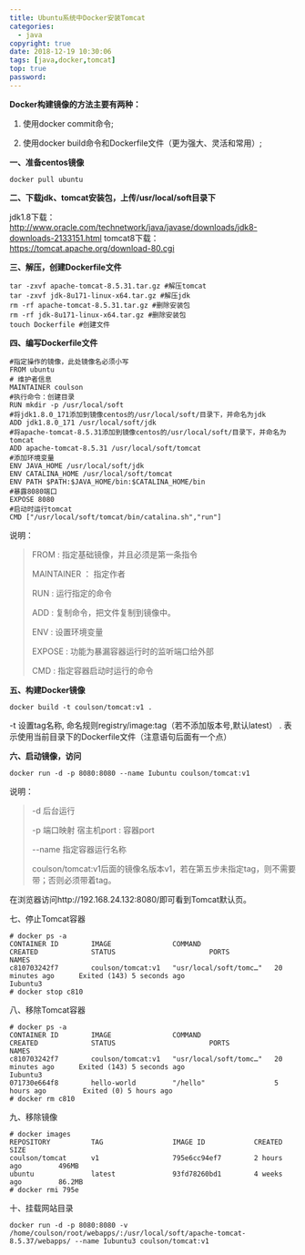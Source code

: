 ```yaml
---
title: Ubuntu系统中Docker安装Tomcat
categories:
  - java
copyright: true
date: 2018-12-19 10:30:06
tags: [java,docker,tomcat]
top: true
password:
---
```


**Docker构建镜像的方法主要有两种：**

1. 使用docker commit命令;

2. 使用docker build命令和Dockerfile文件（更为强大、灵活和常用）;

**一、准备centos镜像**

````shell
docker pull ubuntu
````

**二、下载jdk、tomcat安装包，上传/usr/local/soft目录下**

jdk1.8下载：<http://www.oracle.com/technetwork/java/javase/downloads/jdk8-downloads-2133151.html>
tomcat8下载：<https://tomcat.apache.org/download-80.cgi>

<!-- more -->

**三、解压，创建Dockerfile文件**

```shell
tar -zxvf apache-tomcat-8.5.31.tar.gz #解压tomcat
tar -zxvf jdk-8u171-linux-x64.tar.gz #解压jdk
rm -rf apache-tomcat-8.5.31.tar.gz #删除安装包
rm -rf jdk-8u171-linux-x64.tar.gz #删除安装包
touch Dockerfile #创建文件
```

**四、编写Dockerfile文件**

```shell
#指定操作的镜像，此处镜像名必须小写
FROM ubuntu
# 维护者信息
MAINTAINER coulson
#执行命令：创建目录
RUN mkdir -p /usr/local/soft
#将jdk1.8.0_171添加到镜像centos的/usr/local/soft/目录下，并命名为jdk
ADD jdk1.8.0_171 /usr/local/soft/jdk
#将apache-tomcat-8.5.31添加到镜像centos的/usr/local/soft/目录下，并命名为tomcat
ADD apache-tomcat-8.5.31 /usr/local/soft/tomcat
#添加环境变量
ENV JAVA_HOME /usr/local/soft/jdk
ENV CATALINA_HOME /usr/local/soft/tomcat
ENV PATH $PATH:$JAVA_HOME/bin:$CATALINA_HOME/bin
#暴露8080端口
EXPOSE 8080
#启动时运行tomcat
CMD ["/usr/local/soft/tomcat/bin/catalina.sh","run"]
```

说明：

> FROM : 指定基础镜像，并且必须是第一条指令
>
> MAINTAINER ： 指定作者
>
> RUN : 运行指定的命令
>
> ADD : 复制命令，把文件复制到镜像中。
>
> ENV : 设置环境变量
>
> EXPOSE : 功能为暴漏容器运行时的监听端口给外部
>
> CMD : 指定容器启动时运行的命令

**五、构建Docker镜像**

```shell
docker build -t coulson/tomcat:v1 .
```

-t 设置tag名称, 命名规则registry/image:tag（若不添加版本号,默认latest）
. 表示使用当前目录下的Dockerfile文件（注意语句后面有一个点）

**六、启动镜像，访问**

```shell
docker run -d -p 8080:8080 --name Iubuntu coulson/tomcat:v1
```

说明：

> -d 后台运行     
>
> -p 端口映射  宿主机port : 容器port
>
> --name 指定容器运行名称
>
> coulson/tomcat:v1后面的镜像名版本v1，若在第五步未指定tag，则不需要带；否则必须带着tag。

在浏览器访问http://192.168.24.132:8080/即可看到Tomcat默认页。

七、停止Tomcat容器

```shell
# docker ps -a
CONTAINER ID        IMAGE               COMMAND                  CREATED             STATUS                       PORTS               NAMES
c810703242f7        coulson/tomcat:v1   "usr/local/soft/tomc…"   20 minutes ago      Exited (143) 5 seconds ago                       Iubuntu3
# docker stop c810
```

八、移除Tomcat容器

```shell
# docker ps -a
CONTAINER ID        IMAGE               COMMAND                  CREATED             STATUS                       PORTS               NAMES
c810703242f7        coulson/tomcat:v1   "usr/local/soft/tomc…"   20 minutes ago      Exited (143) 5 seconds ago                       Iubuntu3
071730e664f8        hello-world         "/hello"                 5 hours ago         Exited (0) 5 hours ago  
# docker rm c810
```

九、移除镜像

```shell
# docker images
REPOSITORY          TAG                 IMAGE ID            CREATED             SIZE
coulson/tomcat      v1                  795e6cc94ef7        2 hours ago         496MB
ubuntu              latest              93fd78260bd1        4 weeks ago         86.2MB
# docker rmi 795e
```

十、挂载网站目录

```shell
docker run -d -p 8080:8080 -v /home/coulson/root/webapps/:/usr/local/soft/apache-tomcat-8.5.37/webapps/ --name Iubuntu3 coulson/tomcat:v1
```

